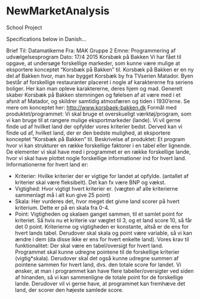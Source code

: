 # NewMarketAnalysis
School Project

Specifications below in Danish...

Brief
Til: Datamatikerne
Fra: MAK Gruppe 2
Emne: Programmering af udvælgelsesprogram
Dato: 17/4 2015
Korsbæk på Bakken
Vi har fået til opgave, at undersøge forskellige markeder, som kunne være mulige at eksportere konceptet
“Korsbæk på Bakken” til. Korsbæk på Bakken er en ny del af Bakken hvor, man har bygget Korsbæk by fra TVserien
Matador. Byen består af forskellige restauranter placeret i nogle af karaktererne fra seriens boliger. Her
kan man opleve karaktererne, deres hjem og mad. Generelt skaber Korsbæk på Bakken stemningen og
følelsen af at være med i et afsnit af Matador, og skildrer samtidig atmosfæren og tiden i 1930’erne.
Se mere om konceptet her: http://www.korsbaek-bakken.dk
Formål med produktet/programmet:
Vi skal bruge et overskueligt værktøj/program, som vi kan bruge til at rangere mulige eksportmarkeder
(lande). Vi vil gerne finde ud af hvilket land der opfylder vores kriterier bedst. Derved kan vi finde ud af,
hvilket land, der er den bedste mulighed, at eksportere konceptet “Korsbæk på Bakken” til.
Beskrivelse af produktet:
Et program hvor vi kan strukturer en række forskellige faktorer i en tabel eller lignende. De elementer vi skal
have med i programmet er en række forskellige lande, hvor vi skal have plottet nogle forskellige
informationer ind for hvert land. Informationerne for hvert land er:
- Kriterier: Hvilke kriterier der er vigtige for landet at opfylde. (antallet af kriterier skal være fleksibelt).
Det kan fx være BNP og vækst.
- Vigtighed: Hvor vigtigt hvert kriterier er. (vægten af alle kriterierne sammenlagt må i alt kun give 25
point)
- Skala: Her vurderes det, hvor meget det givne land scorer på hvert kriterium. Dette er på en skala
fra 0-4.
- Point: Vigtigheden og skalaen ganget sammen, til et samlet point for kriteriet. Så hvis nu et kriterie
var vægtet til 3, og et land score 10, så får det 0 point.
Kriterierne og vigtigheden er konstante, altså er de ens for hvert lands tabel. Derudover skal skala og point
være variable, så vi kan ændre i dem (da disse ikke er ens for hvert enkelte land).
Vores krav til funktionalitet:
Der skal være en tabel/oversigt for hvert land.
Programmet skal kunne udregne pointene til de forskellige kriterier (vigtig*skala). Derudover skal det også
kunne udregne summen af pointene sammen for hvert land, dvs. den totale score for landet.
Vi ønsker, at man i programmet kan have flere tabeller/oversigter ved siden af hinanden, så vi kan
sammenligne de totale point for de forskellige lande. Derudover vil vi gerne have, at programmet kan
fremhæve det land, der scorer den højeste samlede score.
